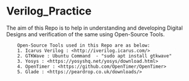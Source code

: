 # Verilog_Practice

The aim of this Repo is to help in understanding and developing Digital Designs and verification of the same using Open-Source Tools.

        Open-Source Tools used in this Repo are as below:
        1. Icarus Verilog : <http://iverilog.icarus.com/>
        2. GTKWave : Ubuntu Command  - "sudo apt install gtkwave"
        3. Yosys : <https://yosyshq.net/yosys/download.html>
        4. OpenTimer : <https://github.com/OpenTimer/OpenTimer>
        5. Glade : <https://peardrop.co.uk/downloads/>
        
        

